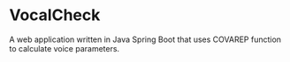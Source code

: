 # VocalCheck
A web application written in Java Spring Boot that uses COVAREP function to calculate voice parameters.

